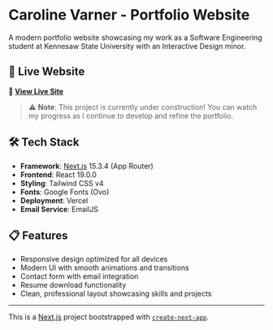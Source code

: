 # Caroline Varner - Portfolio Website

A modern portfolio website showcasing my work as a Software Engineering student at Kennesaw State University with an Interactive Design minor.

## 🚀 Live Website

**🔗 [View Live Site](https://cvportfolio-steel.vercel.app/)**

> ⚠️ **Note**: This project is currently under construction! You can watch my progress as I continue to develop and refine the portfolio.

## 🛠️ Tech Stack

- **Framework**: [Next.js](https://nextjs.org) 15.3.4 (App Router)
- **Frontend**: React 19.0.0
- **Styling**: Tailwind CSS v4
- **Fonts**: Google Fonts (Ovo)
- **Deployment**: Vercel
- **Email Service**: EmailJS

## 📋 Features

- Responsive design optimized for all devices
- Modern UI with smooth animations and transitions
- Contact form with email integration
- Resume download functionality
- Clean, professional layout showcasing skills and projects

---

This is a [Next.js](https://nextjs.org) project bootstrapped with [`create-next-app`](https://github.com/vercel/next.js/tree/canary/packages/create-next-app).
